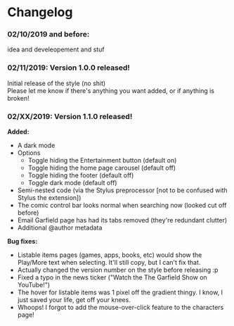 # Changelog

### 02/10/2019 and before:
idea and develeopement and stuf

### 02/11/2019: Version 1.0.0 released!
Initial release of the style (no shit)  
Please let me know if there's anything you want added, or if anything is broken!

### 02/XX/2019: Version 1.1.0 released!
**Added:**
* A dark mode
* Options
  * Toggle hiding the Entertainment button (default on)
  * Toggle hiding the home page carousel (default off)
  * Toggle hiding the footer (default off)
  * Toggle dark mode (default off)
* Semi-nested code (via the Stylus preprocessor [not to be confused with Stylus the extension])
* The comic control bar looks normal when searching now (looked cut off before)
* Email Garfield page has had its tabs removed (they're redundant clutter)
* Additional @author metadata

**Bug fixes:**
  * Listable items pages (games, apps, books, etc) would show the Play/More text when selecting. It'll still copy, but I can't fix that.
  * Actually changed the version number on the style before releasing :p
  * Fixed a typo in the news ticker ("Watch the The Garfield Show on YouTube!")
  * The hover for listable items was 1 pixel off the gradient thingy. I know, I just saved your life, get off your knees.
  * Whoops! I forgot to add the mouse-over-click feature to the characters page!
